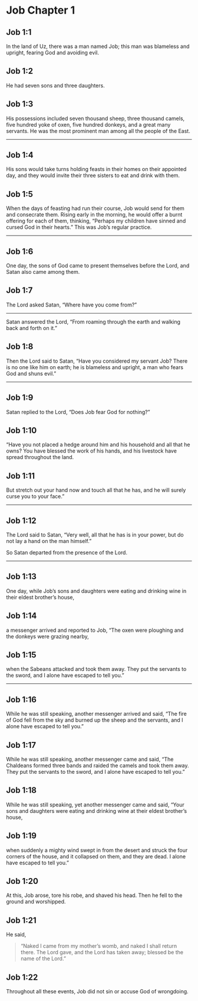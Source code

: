 # Job Chapter 1

## Job 1:1

In the land of Uz, there was a man named Job; this man was blameless and upright, fearing God and avoiding evil.

## Job 1:2

He had seven sons and three daughters.

## Job 1:3

His possessions included seven thousand sheep, three thousand camels, five hundred yoke of oxen, five hundred donkeys, and a great many servants. He was the most prominent man among all the people of the East.

---

## Job 1:4

His sons would take turns holding feasts in their homes on their appointed day, and they would invite their three sisters to eat and drink with them.

## Job 1:5

When the days of feasting had run their course, Job would send for them and consecrate them. Rising early in the morning, he would offer a burnt offering for each of them, thinking, “Perhaps my children have sinned and cursed God in their hearts.” This was Job’s regular practice.

---

## Job 1:6

One day, the sons of God came to present themselves before the Lord, and Satan also came among them.

## Job 1:7

The Lord asked Satan, “Where have you come from?”

---

Satan answered the Lord, “From roaming through the earth and walking back and forth on it.”

## Job 1:8

Then the Lord said to Satan, “Have you considered my servant Job? There is no one like him on earth; he is blameless and upright, a man who fears God and shuns evil.”

---

## Job 1:9

Satan replied to the Lord, “Does Job fear God for nothing?”

## Job 1:10

“Have you not placed a hedge around him and his household and all that he owns? You have blessed the work of his hands, and his livestock have spread throughout the land.

## Job 1:11

But stretch out your hand now and touch all that he has, and he will surely curse you to your face.”

---

## Job 1:12

The Lord said to Satan, “Very well, all that he has is in your power, but do not lay a hand on the man himself.”

So Satan departed from the presence of the Lord.

---

## Job 1:13

One day, while Job’s sons and daughters were eating and drinking wine in their eldest brother’s house,

## Job 1:14

a messenger arrived and reported to Job, “The oxen were ploughing and the donkeys were grazing nearby,

## Job 1:15

when the Sabeans attacked and took them away. They put the servants to the sword, and I alone have escaped to tell you.”

---

## Job 1:16

While he was still speaking, another messenger arrived and said, “The fire of God fell from the sky and burned up the sheep and the servants, and I alone have escaped to tell you.”

## Job 1:17

While he was still speaking, another messenger came and said, “The Chaldeans formed three bands and raided the camels and took them away. They put the servants to the sword, and I alone have escaped to tell you.”

## Job 1:18

While he was still speaking, yet another messenger came and said, “Your sons and daughters were eating and drinking wine at their eldest brother’s house,

## Job 1:19

when suddenly a mighty wind swept in from the desert and struck the four corners of the house, and it collapsed on them, and they are dead. I alone have escaped to tell you.”

## Job 1:20

At this, Job arose, tore his robe, and shaved his head. Then he fell to the ground and worshipped.

## Job 1:21

He said,

> “Naked I came from my mother’s womb,
> and naked I shall return there.
> The Lord gave, and the Lord has taken away;
> blessed be the name of the Lord.”

## Job 1:22

Throughout all these events, Job did not sin or accuse God of wrongdoing.
